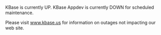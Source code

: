 KBase is currently UP.
KBase Appdev is currently DOWN for scheduled maintenance.

Please visit <a href="https://www.kbase.us">www.kbase.us</a> for information on outages not impacting our web site.
